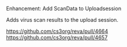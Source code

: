 Enhancement: Add ScanData to Uploadsession

Adds virus scan results to the upload session.

https://github.com/cs3org/reva/pull/4664
https://github.com/cs3org/reva/pull/4657
